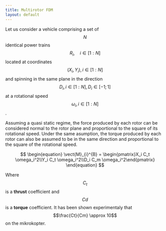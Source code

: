 ```yaml
---
title: Multirotor FDM
layout: default
---
```



<script src="https://cdn.mathjax.org/mathjax/latest/MathJax.js?config=TeX-AMS-MML_HTMLorMML" type="text/javascript"></script>


Let us consider a vehicle comprising a set of $$N$$ identical power trains $$R_i, \quad i \in[1:N]$$ located at coordinates $$(X_i,Y_i), i\in[1:N]$$ and spinning in the same plane in the direction $$D_i, i\in[1:N], D_i\in[-1;1]$$ at a rotational speed $$\omega_i, i\in[1:N]$$. 


Assuming a quasi static regime, the force produced by each rotor can be considered normal to the rotor plane and proportional to the square of its rotational speed. Under the same asumption, the torque produced by each rotor can also be assumed to be in the same direction and proportional to the square of the rotational speed.

$$
\begin{equation}
\vect{M}_{i}^{B} = \begin{pmatrix}X_i C_t \omega_i^2\\Y_i C_t \omega_i^2\\D_i C_m \omega_i^2\end{pmatrix}
\end{equation}
$$

Where $$C_t$$ is a **thrust** coefficient and $$Cd$$ is a **torque** coefficient. It has been shown experimentaly that $$\frac{Ct}{Cm} \approx 10$$ on the mikrokopter.
